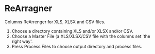 # ReArragner
Columns ReArrenger for XLS, XLSX and CSV files.

1. Choose a directory containing XLS and/or XLSX and/or CSV.
2. Choose a Master File (a XLS/XLSX/CSV file with the columns set 'the right way'.
3. Press Process Files to choose output directory and process files.

